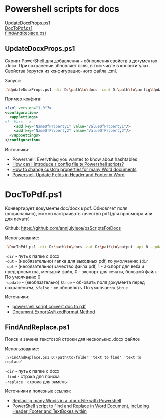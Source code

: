 # Powershell scripts for docs

[UpdateDocxProps.ps1](#updatedocxpropsps1)  
[DocToPdf.ps1](#doctopdfps1)  
[FindAndReplace.ps1](#findandreplaceps1)

## UpdateDocxProps.ps1

Скрипт PowerShell для добавления и обновления свойств в документах .docx. При сохранении обновляет поля, в том числе в колонтитулах. Свойства берутся из конфигурационного файла .xml.

Запуск:

```bash
.\UpdateDocxProps.ps1 -dir D:\path\to\docs -conf D:\path\to\config\UpdateDocxPropsConfig.xml
```

Пример конфига:

```xml
<?xml version="1.0"?>
<configuration>
  <appSettings>
<!--Vars -->
    <add key="NameOfProperty1" value="ValueOfProperty1"/>
	<add key="NameOfProperty2" value="ValueOfProperty2"/>
  </appSettings>
</configuration>
```

Источники: 

- [Powershell: Everything you wanted to know about hashtables](https://powershellexplained.com/2016-11-06-powershell-hashtable-everything-you-wanted-to-know-about/)
- [How can I introduce a config file to Powershell scripts?](https://stackoverflow.com/a/13698982)
- [How to change custom properties for many Word documents](https://stackoverflow.com/a/35920682)
- [Powershell Update Fields in Header and Footer in Word](https://stackoverflow.com/questions/24887905/powershell-update-fields-in-header-and-footer-in-word)

# DocToPdf.ps1

Конвертирует документы doc/docx в pdf. Обновляет поля (опционально), можно настраивать качество pdf (для просмотра или для печати)

Github: <https://github.com/annjulyleon/psScriptsForDocs>

Использование:
```bash
.\DocToPdf.ps1 -dir D:\path\to\docs -out D:\path\to\output -opt 0 -update $false
```
`-dir` - путь к папке с docx   
`-out` - (необязательно) папка для выходных pdf, по умолчанию `$dir`  
`-opt` - (необязательно) качество файла pdf, 1 - экспорт для веба и предпросмотра, меньший файл, 0 - экспорт для печати, большой файл. По умолчанию 0  
`-update` - (необязательно) `$true` - обновить поля документа перед сохранением, `$false` - не обновлять. По умолчанию `$true`  

Источники: 
- [powershell script convert doc to pdf](https://social.technet.microsoft.com/Forums/ie/en-US/445b2429-e33c-4ce0-9d64-dd31422571bf/powershell-script-convert-doc-to-pdf?forum=winserverpowershell)
- [Document.ExportAsFixedFormat Method](https://docs.microsoft.com/en-us/previous-versions/office/developer/office-2007/bb256835(v=office.12))

## FindAndReplace.ps1

 Поиск и замена текстовой строки для нескольких .docx файлов

Использование:
```bach
.\FindAndReplace.ps1 D:\path\to\folder 'text to find' 'text to replace'
```
`-dir` - путь к папке с docx  
`-find` - строка для поиска  
`-replace` - строка для замены  

Источники и полезные ссылки:
- [Replacing many Words in a .docx File with Powershell](https://stackoverflow.com/questions/40101846/replacing-many-words-in-a-docx-file-with-powershell)
- [PowerShell script to Find and Replace in Word Document, including Header, Footer and TextBoxes within
](https://codereview.stackexchange.com/questions/174455/powershell-script-to-find-and-replace-in-word-document-including-header-footer)
